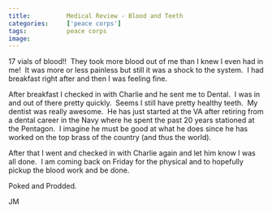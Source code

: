 ```yaml
---
title:			Medical Review - Blood and Teeth
categories:		['peace corps']
tags:			peace corps
image:			
---
```


17 vials of blood!!  They took more blood out of me than I knew I even had in me!  It was more or less painless but still it was a shock to the system.  I had breakfast right after and then I was feeling fine.

After breakfast I checked in with Charlie and he sent me to Dental.  I was in and out of there pretty quickly.  Seems I still have pretty healthy teeth.  My dentist was really awesome.  He has just started at the VA after retiring from a dental career in the Navy where he spent the past 20 years stationed at the Pentagon.  I imagine he must be good at what he does since he has worked on the top brass of the country (and thus the world).

After that I went and checked in with Charlie again and let him know I was all done.  I am coming back on Friday for the physical and to hopefully pickup the blood work and be done.

Poked and Prodded.

JM

